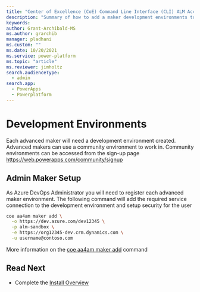 ```yaml
---
title: "Center of Excellence (CoE) Command Line Interface (CLI) ALM Accelerator Developer environments"
description: "Summary of how to add a maker development environments to the ALM Accelerator using the Center of Excellence (CoE) Command Line Interface (CLI)"
keywords: 
author: Grant-Archibald-MS
ms.author: grarchib
manager: pladhani
ms.custom: ""
ms.date: 10/20/2021
ms.service: power-platform
ms.topic: "article"
ms.reviewer: jimholtz
search.audienceType: 
  - admin
search.app: 
  - PowerApps
  - Powerplatform
---
```


# Development Environments

Each advanced maker will need a development environment created. Advanced makers can use a community environment to work in. Community environments can be accessed from the sign-up page https://web.powerapps.com/community/signup

## Admin Maker Setup

As Azure DevOps Administrator you will need to register each advanced maker environment. The following command will add the required service connection to the development environment and setup security for the user

```bash
coe aa4am maker add \
  -o https://dev.azure.com/dev12345 \
  -p alm-sandbox \
  -e https://org12345-dev.crm.dynamics.com \
  -u username@contoso.com
```

More information on the [coe aa4am maker add](../help/aa4am/maker/add.md) command

## Read Next

- Complete the [Install Overview](./overview.md#install-overview)
